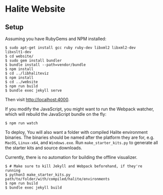 # Halite Website

## Setup

Assuming you have RubyGems and NPM installed:

	$ sudo apt-get install gcc ruby ruby-dev libxml2 libxml2-dev  libxslt1-dev
    $ cd website/
    $ sudo gem install bundler
    $ bundle install --path=vendor/bundle
    $ npm install
    $ cd ../libhaliteviz
    $ npm install
    $ cd ../website
    $ npm run build
    $ bundle exec jekyll serve
    
Then visit <http://localhost:4000>.
    
If you modify the JavaScript, you might want to run the Webpack watcher, which will rebuild the JavaScript bundle on the fly:

    $ npm run watch
    
To deploy, You will also want a folder with compiled Halite environment binaries. The binaries should be named after the platform they are for, e.g. `MacOS`, `Linux-x64`, and `Windows.exe`. Run `make_starter_kits.py` to generate all the starter kits and source downloads.

Currently, there is no automation for building the offline visualizer.

    $ # Make sure to kill Jekyll and Webpack beforehand, if they're running
    $ python3 make_starter_kits.py path/to/folder/with/compiled/halite/environments
    $ npm run build
    $ bundle exec jekyll build

